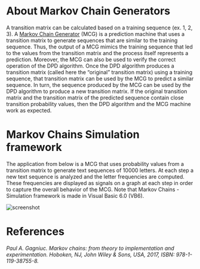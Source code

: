 # About Markov Chain Generators

A transition matrix can be calculated based on a training sequence (ex. 1, 2, 3). A [Markov Chain Generator](https://github.com/Gagniuc/Markov-Chain-Generator) (MCG) is a prediction machine that uses a transition matrix to generate sequences that are similar to the training sequence. Thus, the output of a MCG mimics the training sequence that led to the values from the transition matrix and the process itself represents a prediction. Moreover, the MCG can also be used to verify the correct operation of the DPD algorithm. Once the DPD algorithm produces a transition matrix (called here the “original” transition matrix) using a training sequence, that transition matrix can be used by the MCG to predict a similar sequence. In turn, the sequence produced by the MCG can be used by the DPD algorithm to produce a new transition matrix. If the original transition matrix and the transition matrix of the predicted sequence contain close transition probability values, then the DPD algorithm and the MCG machine work as expected. 

# Markov Chains Simulation framework

The application from below is a MCG that uses probability values from a transition matrix to generate text sequences of 10000 letters. At each step a new text sequence is analyzed and the letter frequencies are computed. These frequencies are displayed as signals on a graph at each step in order to capture the overall behavior of the MCG. Note that Markov Chains - Simulation framework is made in Visual Basic 6.0 (VB6).

![screenshot](https://github.com/Gagniuc/Markov-Chains---Simulation-framework/blob/main/Markov%20Chains%20-%20Simulation%20framework.PNG)

# References
<i>Paul A. Gagniuc. Markov chains: from theory to implementation and experimentation. Hoboken, NJ,  John Wiley & Sons, USA, 2017, ISBN: 978-1-119-38755-8.</i>
